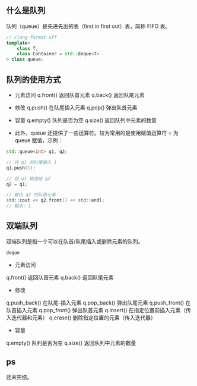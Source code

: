 ## 什么是队列
队列（queue）是先进先出的表（first in first out）表，简称 FIFO 表。

```cpp
// clang-format off
template<
    class T,
    class Container = std::deque<T>
> class queue;
```

## 队列的使用方式

- 元素访问
q.front() 返回队首元素
q.back() 返回队尾元素
- 修改
q.push() 在队尾插入元素
q.pop() 弹出队首元素
- 容量
q.empty() 队列是否为空
q.size() 返回队列中元素的数量

- 此外，queue 还提供了一些运算符。较为常用的是使用赋值运算符 = 为 queue 赋值，示例：
```cpp
std::queue<int> q1, q2;

// 向 q1 的队尾插入 1
q1.push(1);

// 将 q1 赋值给 q2
q2 = q1;

// 输出 q2 的队首元素
std::cout << q2.front() << std::endl;
// 输出: 1
```

## 双端队列

双端队列是指一个可以在队首/队尾插入或删除元素的队列。
```cpp
deque
```
- 元素访问

q.front() 返回队首元素
q.back() 返回队尾元素
- 修改

q.push_back() 在队尾-插入元素
q.pop_back() 弹出队尾元素
q.push_front() 在队首插入元素
q.pop_front() 弹出队首元素
q.insert() 在指定位置前插入元素（传入迭代器和元素）
q.erase() 删除指定位置的元素（传入迭代器）
- 容量

q.empty() 队列是否为空
q.size() 返回队列中元素的数量

## ps
还未完结。

